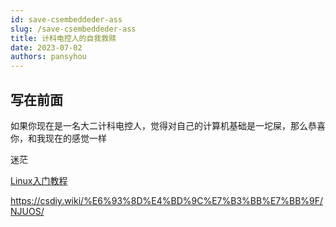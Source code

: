 ```yaml
---
id: save-csembeddeder-ass
slug: /save-csembeddeder-ass
title: 计科电控人的自我救赎
date: 2023-07-02
authors: pansyhou
---
```


## 写在前面

如果你现在是一名大二计科电控人，觉得对自己的计算机基础是一坨屎，那么恭喜你，和我现在的感觉一样

迷茫

[Linux入门教程](https://nju-projectn.github.io/ics-pa-gitbook/ics2021/linux.html)

https://csdiy.wiki/%E6%93%8D%E4%BD%9C%E7%B3%BB%E7%BB%9F/NJUOS/